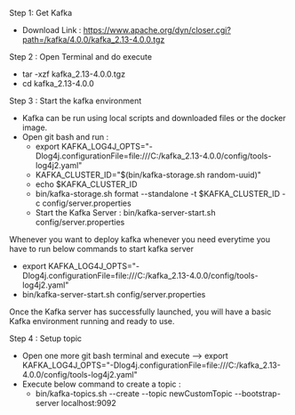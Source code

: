 Step 1: Get Kafka
* Download Link : https://www.apache.org/dyn/closer.cgi?path=/kafka/4.0.0/kafka_2.13-4.0.0.tgz


Step 2 : Open Terminal and do execute
* tar -xzf kafka_2.13-4.0.0.tgz
* cd kafka_2.13-4.0.0

Step 3 : Start the kafka environment
* Kafka can be run using local scripts and downloaded files or the docker image.
* Open git bash and run :
    * export KAFKA_LOG4J_OPTS="-Dlog4j.configurationFile=file:///C:/kafka_2.13-4.0.0/config/tools-log4j2.yaml"
    * KAFKA_CLUSTER_ID="$(bin/kafka-storage.sh random-uuid)"
    * echo $KAFKA_CLUSTER_ID
    * bin/kafka-storage.sh format --standalone -t $KAFKA_CLUSTER_ID -c config/server.properties
    * Start the Kafka Server : bin/kafka-server-start.sh config/server.properties

Whenever you want to deploy kafka whenever you need everytime you have to run below commands to start kafka server
* export KAFKA_LOG4J_OPTS="-Dlog4j.configurationFile=file:///C:/kafka_2.13-4.0.0/config/tools-log4j2.yaml"
* bin/kafka-server-start.sh config/server.properties

Once the Kafka server has successfully launched, you will have a basic Kafka environment running and ready to use.


Step 4 : Setup topic
* Open one more git bash terminal and execute --> export KAFKA_LOG4J_OPTS="-Dlog4j.configurationFile=file:///C:/kafka_2.13-4.0.0/config/tools-log4j2.yaml"
* Execute below command to create a topic :
    * bin/kafka-topics.sh --create --topic newCustomTopic --bootstrap-server localhost:9092
